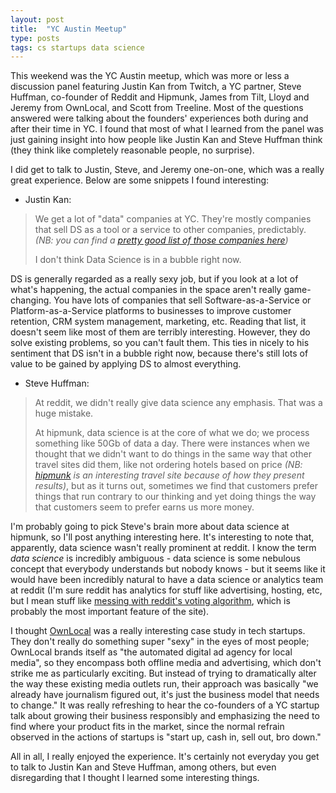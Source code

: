 ```yaml
---
layout: post
title:  "YC Austin Meetup"
type: posts
tags: cs startups data science
---
```


This weekend was the YC Austin meetup, which was more or less a discussion panel featuring Justin Kan from Twitch, a YC partner, Steve Huffman, co-founder of Reddit and Hipmunk, James from Tilt, Lloyd and Jeremy from OwnLocal, and Scott from Treeline. Most of the questions answered were talking about the founders' experiences both during and after their time in YC. I found that most of what I learned from the panel was just gaining insight into how people like Justin Kan and Steve Huffman think (they think like completely reasonable people, no surprise).

I did get to talk to Justin, Steve, and Jeremy one-on-one, which was a really great experience. Below are some snippets I found interesting:

- Justin Kan:

>We get a lot of "data" companies at YC. They're mostly companies that sell DS as a tool or a service to other companies, predictably.
>*(NB: you can find a [pretty good list of those companies here](http://mlwave.com/ycombinator-2014-data-science-start-ups/))*
>
>I don't think Data Science is in a bubble right now.

DS is generally regarded as a really sexy job, but if you look at a lot of what's happening, the actual companies in the space aren't really game-changing. You have lots of companies that sell Software-as-a-Service or Platform-as-a-Service platforms to businesses to improve customer retention, CRM system management, marketing, etc. Reading that list, it doesn't seem like most of them are terribly interesting. However, they do solve existing problems, so you can't fault them. This ties in nicely to his sentiment that DS isn't in a bubble right now, because there's still lots of value to be gained by applying DS to almost everything.

- Steve Huffman:

>At reddit, we didn't really give data science any emphasis. That was a huge mistake.
>
>At hipmunk, data science is at the core of what we do; we process something like 50Gb of data a day.
>There were instances when we thought that we didn't want to do things in the same way that other travel sites did them,
>like not ordering hotels based on price *(NB: [hipmunk](https://www.hipmunk.com/) is an interesting travel site 
>because of how they present results)*, but as it turns out, sometimes we find that customers prefer things that run 
>contrary to our thinking and yet doing things the way that customers seem to prefer earns us more money.

I'm probably going to pick Steve's brain more about data science at hipmunk, so I'll post anything interesting here.
It's interesting to note that, apparently, data science wasn't really prominent at reddit. I know the term *data science* is incredibly ambiguous - data science is some nebulous concept that everybody understands but nobody knows - but it seems like it would have been incredibly natural to have a data science or analytics team at reddit (I'm sure reddit has analytics for stuff like advertising, hosting, etc, but I mean stuff like [messing with reddit's voting algorithm](https://www.google.com/webhp?sourceid=chrome-instant&ion=1&espv=2&ie=UTF-8#q=reddit%20voting%20algorithm), which is probably the most important feature of the site).

I thought [OwnLocal](http://ownlocal.com/) was a really interesting case study in tech startups. They don't really do something super "sexy" in the eyes of most people; OwnLocal brands itself as "the automated digital ad agency for local media", so they encompass both offline media and advertising, which don't strike me as particularly exciting. But instead of trying to dramatically alter the way these existing media outlets run, their approach was basically "we already have journalism figured out, it's just the business model that needs to change." It was really refreshing to hear the co-founders of a YC startup talk about growing their business responsibly and emphasizing the need to find where your product fits in the market, since the normal refrain observed in the actions of startups is "start up, cash in, sell out, bro down."

All in all, I really enjoyed the experience. It's certainly not everyday you get to talk to Justin Kan and Steve Huffman, among others, but even disregarding that I thought I learned some interesting things.